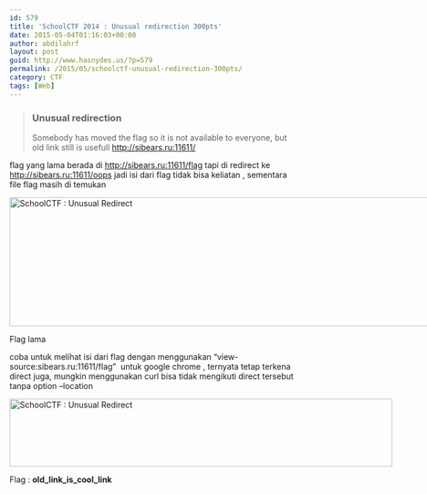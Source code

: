 ```yaml
---
id: 579
title: 'SchoolCTF 2014 : Unusual redirection 300pts'
date: 2015-05-04T01:16:03+00:00
author: abdilahrf
layout: post
guid: http://www.hasnydes.us/?p=579
permalink: /2015/05/schoolctf-unusual-redirection-300pts/
category: CTF
tags: [Web]
---
```

> ### Unusual redirection
> 
> Somebody has moved the flag so it is not available to everyone, but old link still is usefull <a href="http://sibears.ru:11611/" target="_blank">http://sibears.ru:11611/</a>

<!--more-->

flag yang lama berada di http://sibears.ru:11611/flag tapi di redirect ke http://sibears.ru:11611/oops jadi isi dari flag tidak bisa keliatan , sementara file flag masih di temukan

<div id="attachment_580" style="width: 1336px" class="wp-caption aligncenter">
  <a href="http://abdilahrf.github.io/images/2015/05/oldflag.png"><img class="size-full wp-image-580" src="http://abdilahrf.github.io/images/2015/05/oldflag.png" alt="SchoolCTF : Unusual Redirect" width="1326" height="226" /></a>
  
  <p class="wp-caption-text">
    Flag lama
  </p>
</div>

coba untuk melihat isi dari flag dengan menggunakan &#8220;view-source:sibears.ru:11611/flag&#8221;  untuk google chrome , ternyata tetap terkena direct juga, mungkin menggunakan curl bisa tidak mengikuti direct tersebut tanpa option &#8211;location

<div id="attachment_581" style="width: 681px" class="wp-caption aligncenter">
  <a href="http://abdilahrf.github.io/images/2015/05/flag7.png"><img class="size-full wp-image-581" src="http://abdilahrf.github.io/images/2015/05/flag7.png" alt="SchoolCTF : Unusual Redirect" width="671" height="119" /></a>
  
</div>

Flag : **old\_link\_is\_cool\_link**

&nbsp;